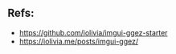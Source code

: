 


## Refs:
 * https://github.com/iolivia/imgui-ggez-starter
 * https://iolivia.me/posts/imgui-ggez/